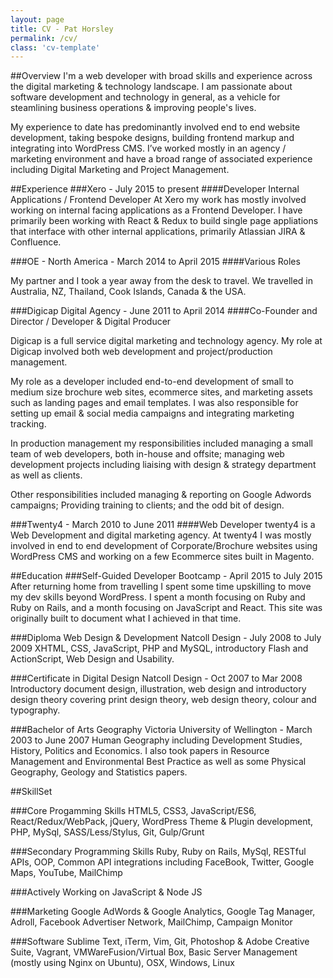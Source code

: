 ```yaml
---
layout: page
title: CV - Pat Horsley
permalink: /cv/
class: 'cv-template'
---
```


##Overview
I'm a web developer with broad skills and experience across the digital marketing & technology landscape. I am passionate about software development and technology in general, as a vehicle for steamlining business operations & improving people's lives.

My experience to date has predominantly involved end to end website development, taking bespoke designs, building frontend markup and integrating into WordPress CMS. I’ve worked mostly in an agency / marketing environment and have a broad range of associated experience including Digital Marketing and Project Management.

##Experience
###Xero <span class="deemphasize"> - July 2015 to present</span>
####Developer Internal Applications / Frontend Developer
At Xero my work has mostly involved working on internal facing applications as a Frontend Developer. I have primarily been working with React & Redux to build single page appliations that interface with other internal applications, primarily Atlassian JIRA & Confluence.


###OE - North America <span class="deemphasize"> - March 2014 to April 2015</span>
####Various Roles

My partner and I took a year away from the desk to travel. We travelled in Australia, NZ, Thailand, Cook Islands, Canada & the USA.


###Digicap Digital Agency <span class="deemphasize"> - June 2011 to April 2014</span>
####Co-Founder and Director / Developer & Digital Producer

Digicap is a full service digital marketing and technology agency. My role at Digicap involved both web development and project/production management.

My role as a developer included end-to-end development of small to medium size brochure web sites, ecommerce sites, and marketing assets such as landing pages and email templates. I was also responsible for setting up email & social media campaigns and integrating marketing tracking.

In production management my responsibilities included managing a small team of web developers, both in-house and offsite; managing web development projects including liaising with design & strategy department as well as clients.

Other responsibilities included managing & reporting on Google Adwords campaigns; Providing training to clients; and the odd bit of design.

###Twenty4 <span class="deemphasize"> - March 2010 to June 2011</span>
####Web Developer
twenty4 is a Web Development and digital marketing agency. At twenty4 I was mostly involved in end to end development of Corporate/Brochure websites using WordPress CMS and working on a few Ecommerce sites built in Magento.

##Education
###Self-Guided Developer Bootcamp<span class="deemphasize"> - April 2015 to July 2015</span>
After returning home from travelling I spent some time upskilling to move my dev skills beyond WordPress. I spent a month focusing on Ruby and Ruby on Rails, and a month focusing on JavaScript and React. This site was originally built to document what I achieved in that time.

###Diploma Web Design & Development Natcoll Design <span class="deemphasize"> - July 2008 to July 2009</span>
XHTML, CSS, JavaScript, PHP and MySQL, introductory Flash and ActionScript, Web Design and Usability.

###Certificate in Digital Design Natcoll Design <span class="deemphasize"> - Oct 2007 to Mar 2008</span>
Introductory document design, illustration, web design and introductory design theory covering print design theory, web design theory, colour and typography.

###Bachelor of Arts Geography Victoria University of Wellington <span class="deemphasize"> - March 2003 to June 2007</span>
Human Geography including Development Studies, History, Politics and Economics. I also took papers in Resource Management and Environmental Best Practice as well as some Physical Geography, Geology and Statistics papers.

##SkillSet

###Core Progamming Skills
HTML5, CSS3, JavaScript/ES6, React/Redux/WebPack, jQuery, WordPress Theme & Plugin development, PHP, MySql, SASS/Less/Stylus, Git, Gulp/Grunt

###Secondary Programming Skills
Ruby, Ruby on Rails, MySql, RESTful APIs, OOP, Common API integrations including FaceBook, Twitter, Google Maps, YouTube, MailChimp

###Actively Working on
JavaScript & Node JS

###Marketing
Google AdWords & Google Analytics, Google Tag Manager, Adroll, Facebook Advertiser Network, MailChimp, Campaign Monitor

###Software
Sublime Text, iTerm, Vim, Git, Photoshop & Adobe Creative Suite, Vagrant, VMWareFusion/Virtual Box, Basic Server Management (mostly using Nginx on Ubuntu), OSX, Windows, Linux


<!-- Links -->
[null]: #
[sgs]: /self-guided-study/
